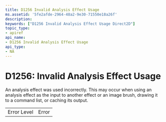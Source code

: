 ```yaml
---
title: D1256 Invalid Analysis Effect Usage
ms.assetid: '5fe2afde-2964-48a2-9e30-71550e18a26f'
description: 
keywords: ["D1256 Invalid Analysis Effect Usage Direct2D"]
topic_type:
- apiref
api_name:
- D1256 Invalid Analysis Effect Usage
api_type:
- NA
---
```


# D1256: Invalid Analysis Effect Usage

An analysis effect was used incorrectly. This may occur when using an analysis effect as the input to another effect or an image brush, drawing it to a command list, or caching its output.



|             |       |
|-------------|-------|
| Error Level | Error |



 

 

 




